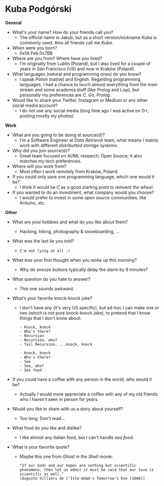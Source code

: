 # Kuba Podgórski

**General**
- What's your name? How do your friends call you?
  - The official name is Jakub, but as a short version/nickname _Kuba_ is commonly used. Also all friends call me _Kuba_.
- When were you born?
  - 0x1A Feb 0x7BB
- Where are you from? Where have you lived?
  - I'm originally from Lublin (Poland), but I also lived for a couple of years in San Francisco (US) and now in Kraków (Poland).
- What languages (natural and programming ones) do you know?
  - I speak Polish (native) and English. Regarding programming languages, I had a chance to touch almost everything from the main stream and some academia stuff (like Prolog and Lisp), but personally my preferences are _C_, _Go_, _Prolog_.
- Would like to share your Twitter, Instagram or Medium or any other social media account?
  - I do not use any social media (long time ago I was active on G+, posting mostly my photos)

**Work**
- What are you going to be doing at source{d}?
  - I'm a Software Engineer at _Data Retrieval_ team, what means I mainly work with different _distributted storage systems_.
- Why did you join source{d}?
  - Great team focused on AI/ML research; Open Source; It also matches my tech preferences.
- Where will you work from?
  - Most often I work remotely from Kraków, Poland.
- If you could only save one programming language, which one would it be?
  - I think it would be _C_ as a good starting point to _reinvent the wheel_.
- If you wanted to do an investment, what company would you choose?
  - I would prefer to invest in some _open source_ communities, like Arduino, etc.

**Other**
- What are your hobbies and what do you like about them?
  - Hacking, hiking, photography & snowboarding, ...
- What was the last lie you told?
  - `I'm not lying at all :)`
- What was your first thought when you woke up this morning?
  - Why do snooze buttons typically delay the alarm by 9 minutes?
- What question do you hate to answer?
  - This one sounds awkward.
- What’s your favorite knock-knock joke?
  - I don't have any (it's very US specific), but ad-hoc I can make one or two (which is not pure knock-knock joke), to pretend that I know things that I don't know about:
      ```
      - Knock, knock
      - Who's there?
      - Recursion
      - Recursion, who?
      - Tail Recursion, ...knock, knock
      ```

      ```
      - Knock, knock
      - Who's there?
      - See
      - See, who?
      - See food
      ```

- If you could have a coffee with any person in the world, who would it be?
  - Actually I would more appreciate a coffee with any of my old friends who I haven't seen in person for years.
- Would you like to share with us a story about yourself?
  - Too long; Don't read...
- What food do you like and dislike?
  - I like almost any Italian food, but I can't handle _sea food_.
- What is your favorite quote?
  - Maybe this one from _Ghost in the Shell_ movie:
    ```
    "If our Gods and our hopes are nothing but scientific phenomena, then let us admit it must be said that our love is scientific as well."
    [Auguste Villiers de l'Isle-Adam's Tomorrow's Eve (1886)]
    ```
